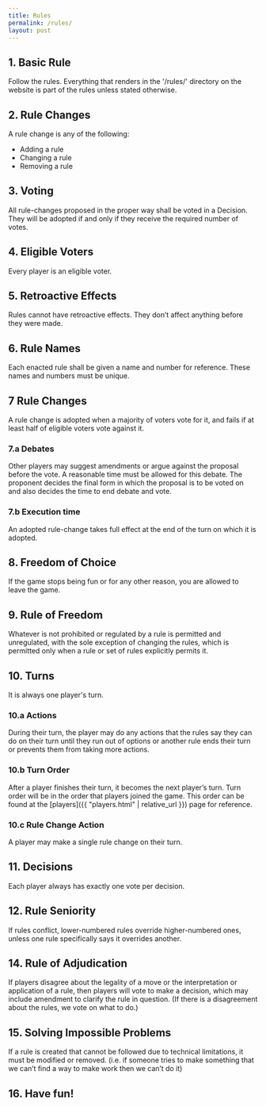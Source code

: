 ```yaml
---
title: Rules
permalink: /rules/
layout: post
---
```


## 1. Basic Rule
Follow the rules. Everything that renders in the '/rules/' directory on the
website is part of the rules unless stated otherwise.

## 2. Rule Changes
A rule change is any of the following:
  - Adding a rule
  - Changing a rule
  - Removing a rule

## 3. Voting
All rule-changes proposed in the proper way shall be voted in a Decision.
They will be adopted if and only if they receive the required number of votes.

## 4. Eligible Voters
Every player is an eligible voter.

## 5. Retroactive Effects
Rules cannot have retroactive effects.
They don’t affect anything before they were made.

## 6. Rule Names
Each enacted rule shall be given a name and number for reference.
These names and numbers must be unique.

## 7 Rule Changes
A rule change is adopted when a majority of voters vote for it, and fails if
at least half of eligible voters vote against it.
### 7.a Debates
Other players may suggest amendments or argue against the proposal before the
vote.
A reasonable time must be allowed for this debate.
The proponent decides the final form in which the proposal is to be voted on
and also decides the time to end debate and vote.
### 7.b Execution time
An adopted rule-change takes full effect at the end of the turn on which it is
adopted.

## 8. Freedom of Choice
If the game stops being fun or for any other reason, you are allowed to leave
the game.

## 9. Rule of Freedom
Whatever is not prohibited or regulated by a rule is permitted and unregulated,
with the sole exception of changing the rules, which is permitted only when a
rule or set of rules explicitly permits it.

## 10. Turns
It is always one player's turn.
### 10.a Actions
During their turn, the player may do any actions that the rules say they can do
on their turn until they run out of options or another rule ends their turn or
prevents them from taking more actions.
### 10.b Turn Order
After a player finishes their turn, it becomes the next player’s turn.
Turn order will be in the order that players joined the game. This order can be
found at the [players]({{ "players.html" | relative_url }}) page for reference.
### 10.c Rule Change Action
A player may make a single rule change on their turn.

## 11. Decisions
Each player always has exactly one vote per decision.

## 12. Rule Seniority
If rules conflict, lower-numbered rules override higher-numbered ones, unless
one rule specifically says it overrides another.

## 14. Rule of Adjudication
If players disagree about the legality of a move or the interpretation or
application of a rule, then players will vote to make a decision, which may
include amendment to clarify the rule in question. (If there is a disagreement
about the rules, we vote on what to do.)

## 15. Solving Impossible Problems
If a rule is created that cannot be followed due to technical limitations, it
must be modified or removed. (i.e. if someone tries to make something that we
can’t find a way to make work then we can’t do it)

## 16. Have fun!
